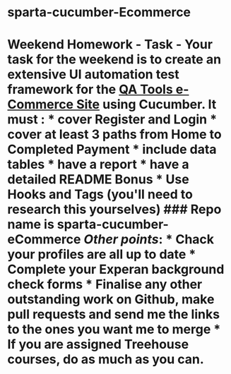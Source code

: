 # sparta-cucumber-Ecommerce
# Weekend Homework -  **Task** - Your task for the weekend is to create an extensive UI automation test framework for the [QA Tools e-Commerce Site](http://store.demoqa.com/) using Cucumber.   It must :  * cover Register and Login * cover at least 3 paths from Home to Completed Payment * include data tables * have a report * have a detailed README  **Bonus**  * Use Hooks and Tags (you'll need to research this yourselves)  ### Repo name is sparta-cucumber-eCommerce  *Other points*:  * Chack your profiles are all up to date * Complete your Experan background check forms * Finalise any other outstanding work on Github, make pull requests and send me the links to the ones you want me to merge  * If you are assigned Treehouse courses, do as much as you can. 
